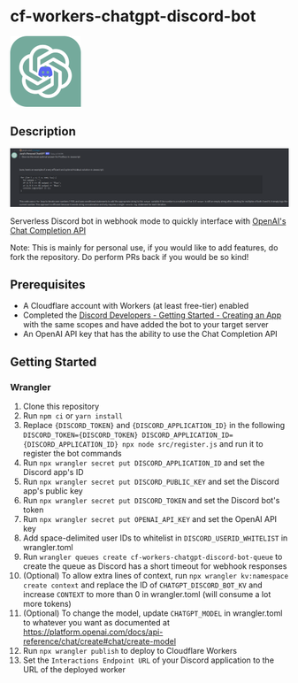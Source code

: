 # cf-workers-chatgpt-discord-bot
![Logo](cf-workers-chatgpt-discord-bot.png)

## Description
![Example](example.png)

Serverless Discord bot in webhook mode to quickly interface with [OpenAI's Chat Completion API](https://platform.openai.com/docs/guides/chat)

Note: This is mainly for personal use, if you would like to add features, do fork the repository. Do perform PRs back if you would be so kind!

## Prerequisites
- A Cloudflare account with Workers (at least free-tier) enabled
- Completed the [Discord Developers - Getting Started - Creating an App](https://discord.com/developers/docs/getting-started#creating-an-app) with the same scopes and have added the bot to your target server
- An OpenAI API key that has the ability to use the Chat Completion API

## Getting Started
### Wrangler
1. Clone this repository
2. Run `npm ci` or `yarn install`
3. Replace `{DISCORD_TOKEN}` and `{DISCORD_APPLICATION_ID}` in the following `DISCORD_TOKEN={DISCORD_TOKEN} DISCORD_APPLICATION_ID={DISCORD_APPLICATION_ID} npx node src/register.js` and run it to register the bot commands
4. Run `npx wrangler secret put DISCORD_APPLICATION_ID` and set the Discord app's ID
5. Run `npx wrangler secret put DISCORD_PUBLIC_KEY` and set the Discord app's public key
6. Run `npx wrangler secret put DISCORD_TOKEN` and set the Discord bot's token
7. Run `npx wrangler secret put OPENAI_API_KEY` and set the OpenAI API key
8. Add space-delimited user IDs to whitelist in `DISCORD_USERID_WHITELIST` in wrangler.toml
9. Run `wrangler queues create cf-workers-chatgpt-discord-bot-queue` to create the queue as Discord has a short timeout for webhook responses
10. (Optional) To allow extra lines of context, run `npx wrangler kv:namespace create context` and replace the ID of `CHATGPT_DISCORD_BOT_KV` and increase `CONTEXT` to more than 0 in wrangler.toml (will consume a lot more tokens)
11. (Optional) To change the model, update `CHATGPT_MODEL` in wrangler.toml to whatever you want as documented at https://platform.openai.com/docs/api-reference/chat/create#chat/create-model
12. Run `npx wrangler publish` to deploy to Cloudflare Workers
13. Set the `Interactions Endpoint URL` of your Discord application to the URL of the deployed worker
